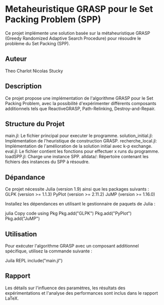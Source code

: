 # Metaheuristique GRASP pour le Set Packing Problem (SPP)
Ce projet implémente une solution basée sur la métaheuristique GRASP (Greedy Randomized Adaptive Search Procedure) pour résoudre le problème du Set Packing (SPP).

## Auteur
Theo Charlot
Nicolas Stucky

## Description
Ce projet propose une implémentation de l'algorithme GRASP pour le Set Packing Problem, avec la possibilité d'expérimenter différents composants additionnels tels que ReactiveGRASP, Path-Relinking, Destroy-and-Repair.

## Structure du Projet
main.jl: Le fichier principal pour executer le programme.
solution_initial.jl: Implémentation de l'heuristique de construction GRASP.
recherche_local.jl: Implémentation de l'amélioration de la solution initial avec k-p exchange.
eval.jl: Le fichier contient les fonctions pour effectuer x runs du programme.
loadSPP.jl: Charge une instance SPP.
alldata/: Répertoire contenant les fichiers des instances du SPP à résoudre.

## Dépandance
Ce projet nécessite Julia (version 1.9) ainsi que les packages suivants :
GLPK (version >= 1.1.3)
PyPlot (version >= 2.11.2)
JuMP (version >= 1.16.0)

Installez les dépendances en utilisant le gestionnaire de paquets de Julia :

julia
Copy code
using Pkg
Pkg.add("GLPK")
Pkg.add("PyPlot")
Pkg.add("JuMP")

## Utilisation
Pour exécuter l'algorithme GRASP avec un composant additionnel spécifique, utilisez la commande suivante :

Juila REPL
include("main.jl")

## Rapport
Les détails sur l'influence des paramètres, les résultats des expérimentations et l'analyse des performances sont inclus dans le rapport LaTeX.
